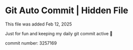 # Git Auto Commit | Hidden File

This file was added Feb 12, 2025

Just for fun and keeping my daily git commit active 🤪

commit number: 3257169
